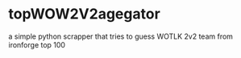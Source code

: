 # topWOW2V2agegator
a simple python scrapper that tries to guess WOTLK 2v2 team from ironforge top 100
